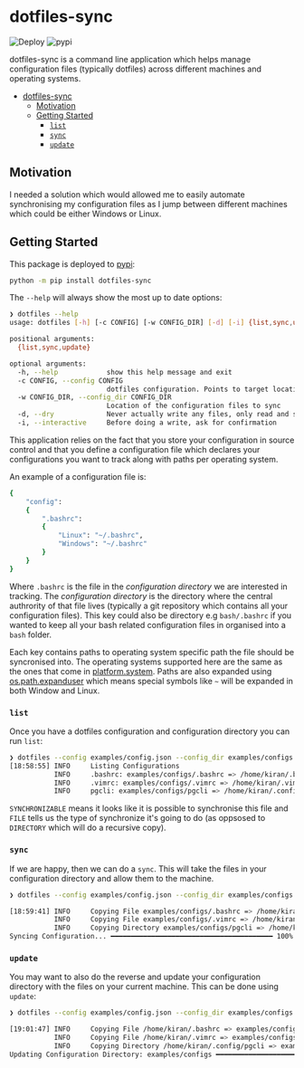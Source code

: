 # dotfiles-sync

![Deploy](https://github.com/kiran94/dotfiles-sync/workflows/Deploy/badge.svg) ![pypi](https://img.shields.io/pypi/v/dotfiles-sync)

dotfiles-sync is a command line application which helps manage configuration files (typically dotfiles) across different machines and operating systems. 

- [dotfiles-sync](#dotfiles-sync)
  - [Motivation](#motivation)
  - [Getting Started](#getting-started)
    - [`list`](#list)
    - [`sync`](#sync)
    - [`update`](#update)

## Motivation

I needed a solution which would allowed me to easily automate synchronising my configuration files as I jump between different machines which could be either Windows or Linux.

## Getting Started

This package is deployed to [pypi](https://pypi.org/project/dotfiles-sync/):

```sh
python -m pip install dotfiles-sync
```


The `--help` will always show the most up to date options:

```sh
❯ dotfiles --help
usage: dotfiles [-h] [-c CONFIG] [-w CONFIG_DIR] [-d] [-i] {list,sync,update} ...

positional arguments:
  {list,sync,update}

optional arguments:
  -h, --help            show this help message and exit
  -c CONFIG, --config CONFIG
                        dotfiles configuration. Points to target locations.
  -w CONFIG_DIR, --config_dir CONFIG_DIR
                        Location of the configuration files to sync
  -d, --dry             Never actually write any files, only read and show me what you would have done
  -i, --interactive     Before doing a write, ask for confirmation
```

This application relies on the fact that you store your configuration in source control and that you define a configuration file which declares your configurations you want to track along with paths per operating system. 

An example of a configuration file is:

```sh
{
    "config": 
    {
        ".bashrc": 
        {
            "Linux": "~/.bashrc",
            "Windows": "~/.bashrc"
        }
    }
}
```

Where `.bashrc` is the file in the *configuration directory* we are interested in tracking. The *configuration directory* is the directory where the central authrority of that file lives (typically a git repository which contains all your configuration files). This key could also be directory e.g `bash/.bashrc` if you wanted to keep all your bash related configuration files in organised into a `bash` folder.

Each key contains paths to operating system specific path the file should be syncronised into. The operating systems supported here are the same as the ones that come in [platform.system](https://docs.python.org/3/library/platform.html#platform.system). Paths are also expanded using [os.path.expanduser](https://docs.python.org/3/library/os.path.html#os.path.expanduser) which means special symbols like `~` will be expanded in both Window and Linux.

### `list`

Once you have a dotfiles configuration and configuration directory you can run `list`:

```sh
❯ dotfiles --config examples/config.json --config_dir examples/configs list
[18:58:55] INFO     Listing Configurations
           INFO     .bashrc: examples/configs/.bashrc => /home/kiran/.bashrc (ConfigurationMatchStatus.SYNCHRONIZABLE | ConfigurationFileType.FILE)
           INFO     .vimrc: examples/configs/.vimrc => /home/kiran/.vimrc (ConfigurationMatchStatus.SYNCHRONIZABLE | ConfigurationFileType.FILE)
           INFO     pgcli: examples/configs/pgcli => /home/kiran/.config/pgcli (ConfigurationMatchStatus.SYNCHRONIZABLE | ConfigurationFileType.DIRECTORY)
```

`SYNCHRONIZABLE` means it looks like it is possible to synchronise this file and `FILE` tells us the type of synchronize it's going to do (as oppsosed to `DIRECTORY` which will do a recursive copy).

### `sync`

If we are happy, then we can do a `sync`. This will take the files in your configuration directory and allow them to the machine.

```sh
❯ dotfiles --config examples/config.json --config_dir examples/configs sync

[18:59:41] INFO     Copying File examples/configs/.bashrc => /home/kiran/.bashrc
           INFO     Copying File examples/configs/.vimrc => /home/kiran/.vimrc
           INFO     Copying Directory examples/configs/pgcli => /home/kiran/.config/pgcli
Syncing Configuration... ━━━━━━━━━━━━━━━━━━━━━━━━━━━━━━━━━━━━━━━━ 100% 0:00:00
```

### `update`

You may want to also do the reverse and update your configuration directory with the files on your current machine. This can be done using `update`:

```sh
❯ dotfiles --config examples/config.json --config_dir examples/configs update

[19:01:47] INFO     Copying File /home/kiran/.bashrc => examples/configs/.bashrc
           INFO     Copying File /home/kiran/.vimrc => examples/configs/.vimrc
           INFO     Copying Directory /home/kiran/.config/pgcli => examples/configs/pgcli
Updating Configuration Directory: examples/configs ━━━━━━━━━━━━━━━━━━━━━━━━━━━━━━━━━━━━━━━━ 100% 0:00:00
```